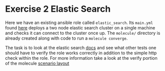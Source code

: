 # Exercise 2 Elastic Search

Here we have an existing ansible role called `elastic_search`. Its `main.yml`
found [here](elastic_search_role/tasks/main.yml) deploys a two node 
elastic search cluster on a single machine and checks it can connect
to the cluster once up. The `molecule/` directory is already created
along with code to run a `molecule converge`. 

The task is to look at the elastic search [docs](https://www.elastic.co/guide/en/elasticsearch/reference/current/getting-started-install.html) 
and see what other tests one should have to verify the role works correctly
in addition to the simple http check within the role. For more information
take a look at the verify portion of the molecule [scenario layout](https://molecule.readthedocs.io/en/latest/getting-started.html#the-scenario-layout)
